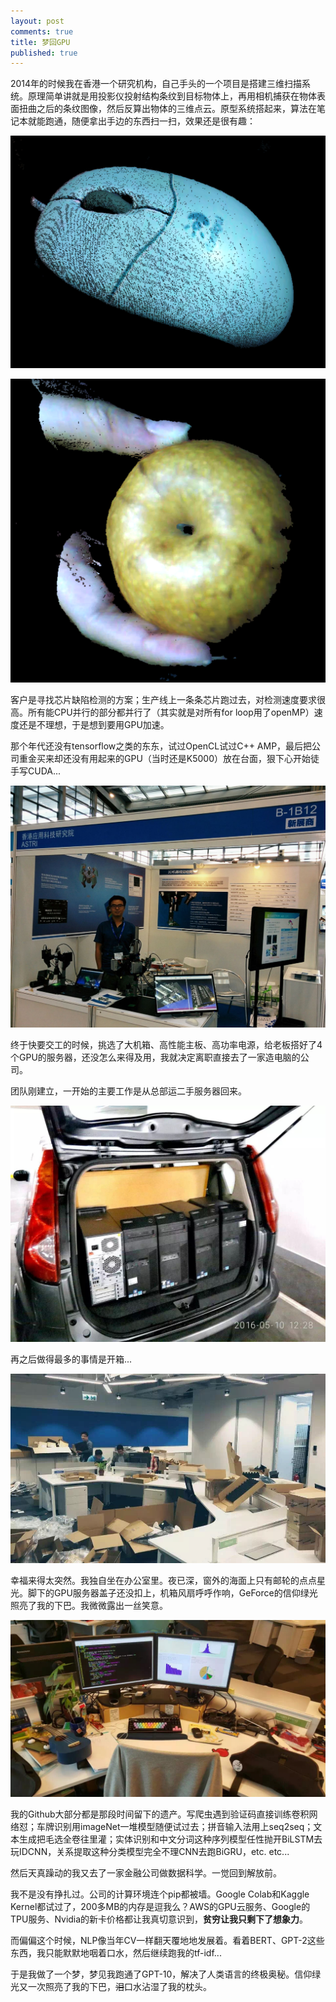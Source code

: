 ```yaml
---
layout: post
comments: true
title: 梦回GPU
published: true
---
```




2014年的时候我在香港一个研究机构，自己手头的一个项目是搭建三维扫描系统。原理简单讲就是用投影仪投射结构条纹到目标物体上，再用相机捕获在物体表面扭曲之后的条纹图像，然后反算出物体的三维点云。原型系统搭起来，算法在笔记本就能跑通，随便拿出手边的东西扫一扫，效果还是很有趣：

![](/images/201903/2.png)

![](/images/201903/3.png)

客户是寻找芯片缺陷检测的方案；生产线上一条条芯片跑过去，对检测速度要求很高。所有能CPU并行的部分都并行了（其实就是对所有for loop用了openMP）速度还是不理想，于是想到要用GPU加速。

那个年代还没有tensorflow之类的东东，试过OpenCL试过C++ AMP，最后把公司重金买来却还没有用起来的GPU（当时还是K5000）放在台面，狠下心开始徒手写CUDA...

![](/images/201903/1.jpg)

终于快要交工的时候，挑选了大机箱、高性能主板、高功率电源，给老板搭好了4个GPU的服务器，还没怎么来得及用，我就决定离职直接去了一家造电脑的公司。


团队刚建立，一开始的主要工作是从总部运二手服务器回来。

![](/images/201903/5.jpg)

再之后做得最多的事情是开箱...

![](/images/201903/4.jpg)


幸福来得太突然。我独自坐在办公室里。夜已深，窗外的海面上只有邮轮的点点星光。脚下的GPU服务器盖子还没扣上，机箱风扇呼呼作响，GeForce的信仰绿光照亮了我的下巴。我微微露出一丝笑意。

![](/images/201903/3.jpg)

我的Github大部分都是那段时间留下的遗产。写爬虫遇到验证码直接训练卷积网络怼；车牌识别用imageNet一堆模型随便试过去；拼音输入法用上seq2seq；文本生成把毛选全卷往里灌；实体识别和中文分词这种序列模型任性抛开BiLSTM去玩IDCNN，关系提取这种分类模型完全不理CNN去跑BiGRU，etc. etc...

然后天真躁动的我又去了一家金融公司做数据科学。一觉回到解放前。

我不是没有挣扎过。公司的计算环境连个pip都被墙。Google Colab和Kaggle Kernel都试过了，200多MB的内存是逗我么？AWS的GPU云服务、Google的TPU服务、Nvidia的新卡价格都让我真切意识到，**贫穷让我只剩下了想象力**。

而偏偏这个时候，NLP像当年CV一样翻天覆地地发展着。看着BERT、GPT-2这些东西，我只能默默地咽着口水，然后继续跑我的tf-idf...

于是我做了一个梦，梦见我跑通了GPT-10，解决了人类语言的终极奥秘。信仰绿光又一次照亮了我的下巴，~~泪~~口水沾湿了我的枕头。


